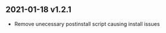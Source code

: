 
2021-01-18 v1.2.1
--------------------

* Remove unecessary postinstall script causing install issues
